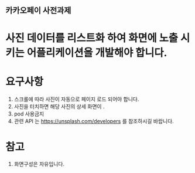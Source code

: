 ## 카카오페이 사전과제

# 사진 데이터를 리스트화 하여 화면에 노출 시키는 어플리케이션을 개발해야 합니다.

# 요구사항

  1. 스크롤에 따라 사진이 자동으로 페이지 로드 되어야 합니다.
  2. 사진을 터치하면 해당 사진의 상세 화면이 .
  3. pod 사용금지
  4. 관련 API 는 https://unsplash.com/developers 를 참조하시길 바랍니다.

# 참고

  1. 화면구성은 자유입니다.
